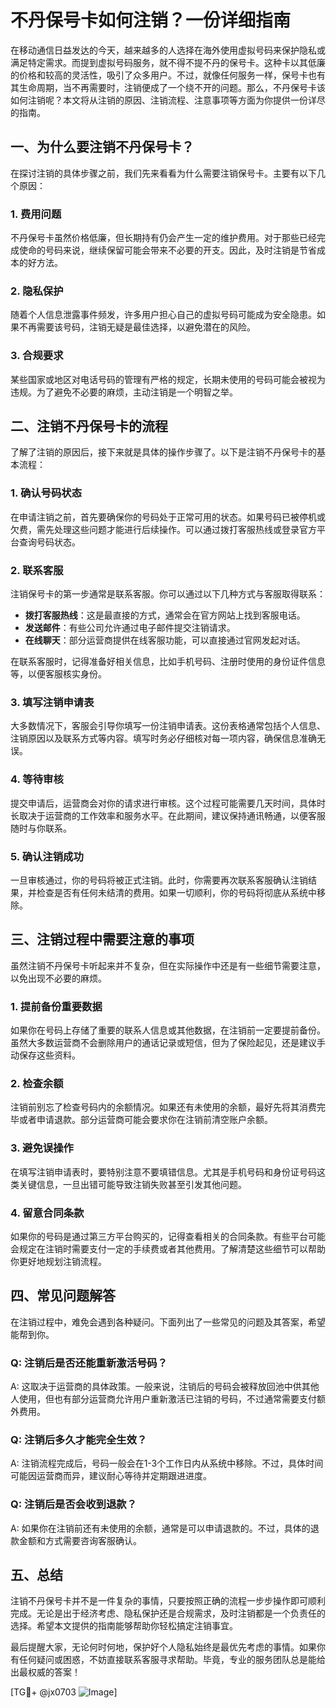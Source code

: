 # 不丹保号卡如何注销？一份详细指南

在移动通信日益发达的今天，越来越多的人选择在海外使用虚拟号码来保护隐私或满足特定需求。而提到虚拟号码服务，就不得不提不丹的保号卡。这种卡以其低廉的价格和较高的灵活性，吸引了众多用户。不过，就像任何服务一样，保号卡也有其生命周期，当不再需要时，注销便成了一个绕不开的问题。那么，不丹保号卡该如何注销呢？本文将从注销的原因、注销流程、注意事项等方面为你提供一份详尽的指南。

## 一、为什么要注销不丹保号卡？

在探讨注销的具体步骤之前，我们先来看看为什么需要注销保号卡。主要有以下几个原因：

### 1. **费用问题**
不丹保号卡虽然价格低廉，但长期持有仍会产生一定的维护费用。对于那些已经完成使命的号码来说，继续保留可能会带来不必要的开支。因此，及时注销是节省成本的好方法。

### 2. **隐私保护**
随着个人信息泄露事件频发，许多用户担心自己的虚拟号码可能成为安全隐患。如果不再需要该号码，注销无疑是最佳选择，以避免潜在的风险。

### 3. **合规要求**
某些国家或地区对电话号码的管理有严格的规定，长期未使用的号码可能会被视为违规。为了避免不必要的麻烦，主动注销是一个明智之举。

## 二、注销不丹保号卡的流程

了解了注销的原因后，接下来就是具体的操作步骤了。以下是注销不丹保号卡的基本流程：

### 1. **确认号码状态**
在申请注销之前，首先要确保你的号码处于正常可用的状态。如果号码已被停机或欠费，需先处理这些问题才能进行后续操作。可以通过拨打客服热线或登录官方平台查询号码状态。

### 2. **联系客服**
注销保号卡的第一步通常是联系客服。你可以通过以下几种方式与客服取得联系：
- **拨打客服热线**：这是最直接的方式，通常会在官方网站上找到客服电话。
- **发送邮件**：有些公司允许通过电子邮件提交注销请求。
- **在线聊天**：部分运营商提供在线客服功能，可以直接通过官网发起对话。

在联系客服时，记得准备好相关信息，比如手机号码、注册时使用的身份证件信息等，以便客服核实身份。

### 3. **填写注销申请表**
大多数情况下，客服会引导你填写一份注销申请表。这份表格通常包括个人信息、注销原因以及联系方式等内容。填写时务必仔细核对每一项内容，确保信息准确无误。

### 4. **等待审核**
提交申请后，运营商会对你的请求进行审核。这个过程可能需要几天时间，具体时长取决于运营商的工作效率和服务水平。在此期间，建议保持通讯畅通，以便客服随时与你联系。

### 5. **确认注销成功**
一旦审核通过，你的号码将被正式注销。此时，你需要再次联系客服确认注销结果，并检查是否有任何未结清的费用。如果一切顺利，你的号码将彻底从系统中移除。

## 三、注销过程中需要注意的事项

虽然注销不丹保号卡听起来并不复杂，但在实际操作中还是有一些细节需要注意，以免出现不必要的麻烦。

### 1. **提前备份重要数据**
如果你在号码上存储了重要的联系人信息或其他数据，在注销前一定要提前备份。虽然大多数运营商不会删除用户的通话记录或短信，但为了保险起见，还是建议手动保存这些资料。

### 2. **检查余额**
注销前别忘了检查号码内的余额情况。如果还有未使用的余额，最好先将其消费完毕或者申请退款。部分运营商可能会要求你在注销前清空账户余额。

### 3. **避免误操作**
在填写注销申请表时，要特别注意不要填错信息。尤其是手机号码和身份证号码这类关键信息，一旦出错可能导致注销失败甚至引发其他问题。

### 4. **留意合同条款**
如果你的号码是通过第三方平台购买的，记得查看相关的合同条款。有些平台可能会规定在注销时需要支付一定的手续费或者其他费用。了解清楚这些细节可以帮助你更好地规划注销流程。

## 四、常见问题解答

在注销过程中，难免会遇到各种疑问。下面列出了一些常见的问题及其答案，希望能帮到你。

### Q: 注销后是否还能重新激活号码？
A: 这取决于运营商的具体政策。一般来说，注销后的号码会被释放回池中供其他人使用，但也有部分运营商允许用户重新激活已注销的号码，不过通常需要支付额外费用。

### Q: 注销后多久才能完全生效？
A: 注销流程完成后，号码一般会在1-3个工作日内从系统中移除。不过，具体时间可能因运营商而异，建议耐心等待并定期跟进进度。

### Q: 注销后是否会收到退款？
A: 如果你在注销前还有未使用的余额，通常是可以申请退款的。不过，具体的退款金额和方式需要咨询客服确认。

## 五、总结

注销不丹保号卡并不是一件复杂的事情，只要按照正确的流程一步步操作即可顺利完成。无论是出于经济考虑、隐私保护还是合规需求，及时注销都是一个负责任的选择。希望本文提供的指南能够帮助你轻松搞定注销事宜。

最后提醒大家，无论何时何地，保护好个人隐私始终是最优先考虑的事情。如果你有任何疑问或困惑，不妨直接联系客服寻求帮助。毕竟，专业的服务团队总是能给出最权威的答案！

[TG💪+ @jx0703 ![Image](https://github.com/user-attachments/assets/dbca1d08-cadb-493c-b0ec-ad6f7a83f270)]